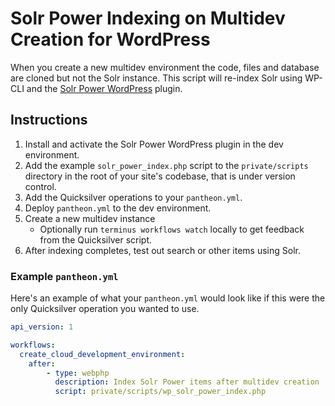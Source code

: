 # Solr Power Indexing on Multidev Creation for WordPress #

When you create a new multidev environment the code, files and database are cloned but not the Solr instance. This script will re-index Solr using WP-CLI and the [Solr Power WordPress](https://github.com/pantheon-systems/solr-power) plugin.

## Instructions ##

1. Install and activate the Solr Power WordPress plugin in the dev environment.
2. Add the example `solr_power_index.php` script to the `private/scripts` directory in the root of your site's codebase, that is under version control. 
3. Add the Quicksilver operations to your `pantheon.yml`.
4. Deploy `pantheon.yml` to the dev environment.
5. Create a new multidev instance
	* Optionally run `terminus workflows watch` locally to get feedback from the Quicksilver script.
6. After indexing completes, test out search or other items using Solr.

### Example `pantheon.yml` ###

Here's an example of what your `pantheon.yml` would look like if this were the only Quicksilver operation you wanted to use.

```yaml
api_version: 1

workflows:
  create_cloud_development_environment:
    after:
        - type: webphp
          description: Index Solr Power items after multidev creation
          script: private/scripts/wp_solr_power_index.php
```


